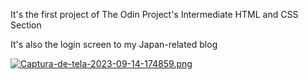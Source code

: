 It's the first project of The Odin Project's Intermediate HTML and CSS Section

It's also the login screen to my Japan-related blog

[![Captura-de-tela-2023-09-14-174859.png](https://i.postimg.cc/FHBH694D/Captura-de-tela-2023-09-14-174859.png)](https://postimg.cc/dhGFkcDy)
